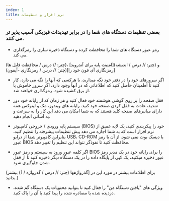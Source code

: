 ```yaml
---
index: 1
title: نرم افزار و تنظیمات
---
```

### بعضی تنظیمات دستگاه های شما را در برابر تهدیدات فیزیکی آسیب پذیر تر می کنند.

- رمز عبور دستگاه های شما را محافظت کرده و دستگاه ذخیره سازی را رمزگذاری می کند.

(چتر: // درس / محافظت فایل ها)، [امنیت پایه برای آندروید](چتر: // درس / اندیشه) و [رمزنگاری آی فون خود را](چتر: // درس / رمزنگاری -آیفون)

- اگر سرورهای خود را در دفتر خود نگه میدارید، با هرکسی که آنها را نگه می دارد، کار کنید تا اطمینان حاصل کنید که اطلاعاتی که در آنها وجود دارد، اگر سرور خاموش یا از برق کشیده شود، رمزگذاری خواهند شد.

- قفل صفحه را بر روی گوشی هوشمند خود فعال کنید و هر زمان که از رایانه خود دور شدید، عادت به قفل کردن صفحه خود کنید. رایانه های ویندوز، مک و لینوکس همه دارای میانبرهای صفحه کلید هستند که به شما امکان می دهد این کار را به سرعت و به آسانی انجام دهید.

- سیستم پایه ورودی / خروجی کامپیوتر (BIOS) خود را پیکربندی کنید، یک لایه عمیق از نرم افزار است که به شما اجازه می دهد پیش تنظیمات پیشرفته را تنظیم کنید، بنابراین کامپیوتر شما از درایو USB، CD-ROM یا دیسک بوت نمی شود. از آن با رمز عبور BIOS محافظت کنید تا نفوذگر نتواند این تنظیم را تغییر دهد.

- اگر کلمه عبور ورود به سیستم و رمز عبور BIOS را برای رایانه خود در یک مدیر رمز عبور ذخیره میکنید، یک کپی از پایگاه داده را در یک دستگاه دیگر ذخیره کنید تا از قفل شدن جلوگیری شود.

(برای اطلاعات بیشتر در مورد این در [گذرواژهها (چتر: // درس / گذرواژه / 1) بیشتر بدانید.)

- ویژگی های "یافتن دستگاه من" را فعال کنید تا بتوانید محتویات یک دستگاه گم شده، دزدیده شده یا مصادره شده را پیدا کنید یا آن را پاک کنید.